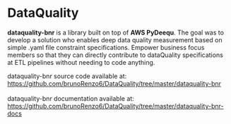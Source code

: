 # DataQuality

__dataquality-bnr__ is a library built on top of __AWS PyDeequ__. The goal was to develop a solution who enables deep data quality measurement based on simple .yaml file constraint specifications. Empower business focus members so that they can directly contribute to dataQuality specifications at ETL pipelines without needing to code anything.



dataquality-bnr source code available at:</br>
https://github.com/brunoRenzo6/DataQuality/tree/master/dataquality-bnr</br>
</br>
dataquality-bnr documentation available at:</br>
https://github.com/brunoRenzo6/DataQuality/tree/master/dataquality-bnr-docs</br>
